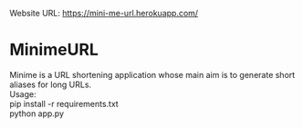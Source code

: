 Website URL: https://mini-me-url.herokuapp.com/
# MinimeURL
Minime is a URL shortening application whose main aim is to generate short aliases for long URLs.<br>
Usage:<br>
pip install -r requirements.txt<br>
python app.py<br>


